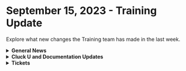 # September 15, 2023 - Training Update

Explore what new changes the Training team has made in the last week.

<details>

<summary><strong>General News</strong></summary>

* The Cluck U team will be meeting next week for more awesome education planning! But don't worry, we have some awesome updates for self-service. Here is the updated live schedule for next week:
  * Monday:
    * [Rewst 101: Laying the Foundations of Automation](https://calendly.com/cluck-u/rewst-101) @ 12 p.m. ET (No change)
  * Wednesday:
    * [Cluck University AMA / Office Hours](https://calendly.com/cluck-u/roc-ama) @ 1:15 p.m. ET (Special day/time)
  * Friday:
    * [Rewst 102: Building Basic Workflows](https://calendly.com/cluck-u/rewst-102) @ 12 p.m. ET (Special day/time)
  * Join us in our new [Cluck-U Discord channel](https://discord.com/channels/936789089703845988/1121465945295167588) if you have any questions, comments, or concerns!

</details>

<details>

<summary><strong>Cluck U and Documentation Updates</strong></summary>

**Cluck University**

* We've added more self-service features to provide more value to those taking training on the [Cluck University](broken-reference) pages, including:
  * A [signup for the welcome package](broken-reference), including an email and schedule for live training.
  * Get Credit forms for each course where you can give feedback and validate your understanding!
  * Added a [Foundations Certification](broken-reference) sign-up page!

**Documentation**

* [Open Mic - September 8th Video and Page Added](../../roc-open-mics/rewst-open-mics-north-america/2023-roc-open-mics/september-8-2023-special-guest-automation-from-down-under.md)
* [Added Huntress Integration Setup Page](../../../documentation/integrations/individual-integration-documentation/security/huntress/huntress-integration-setup.md)
* [Added an Actions & Endpoints page for IT Glue](../../../documentation/integrations/individual-integration-documentation/documentation/itglue/action-and-endpoints.md)
* Added alternative download instructions for [Datto RMM](../../../documentation/integrations/individual-integration-documentation/rmm/datto-rmm/datto-rmm-integration-setup.md) PowerShell cpt file
* Added [Date-Time Comparisons Jinja Page](../../../documentation/jinja/common-jinja-examples/date-time-comparisons.md)
* Added [Block Scope Jinja page](../../../documentation/jinja/common-jinja-examples/block-scope.md)
* Added [Jinja Macros Jinja page](../../../documentation/jinja/common-jinja-examples/jinja-macros.md)
* Added note about signing up for the Australian Open Mic on the [Resources page](broken-reference)
* Updates and Fixes
  * Updated steps and added images to the [Auvik Integration Setup](../../../documentation/integrations/individual-integration-documentation/rmm/auvik/auvik-integration-setup.md) page.
  * Updated steps and added images to the [ConnectWise Automate Integration](../../../documentation/integrations/individual-integration-documentation/rmm/connectwise-automate/connectwise-automate-integration-setup.md) Setup page.
  * Updated [IT Glue Integration Setup](../../../documentation/integrations/individual-integration-documentation/documentation/itglue/it-glue-integration-setup.md) page.
  * Fixed Typo on [Datto RMM](../../../documentation/integrations/individual-integration-documentation/rmm/datto-rmm/datto-rmm-integration-setup.md) page.
  * Fixed Typo on [Kaseya VSA](../../../documentation/integrations/individual-integration-documentation/rmm/kaseya-vsa/kaseya-vsa-integration-setup.md) page
  * Updated List Comprehension title to "[Working with Lists](../../../documentation/jinja/use-cases-and-best-practices/jinja-lists.md)"
  * Updated [Internal Rewst Jinja](../../../documentation/jinja/internal-rewst-jinja-examples.md) Examples!
  * Added "What is meant by the term "Workflow Wrapper" when discussed by the ROC team?" section to the [FAQ page](broken-reference).

</details>

<details>

<summary><strong>Tickets</strong></summary>

With the ROC now using Halo for their ticketing system, this is when you should find a ticket created for you!

* [x] A discussion with a ROC engineer that doesn't result in a fix on first discussion
* [x] If you have a call to troubleshoot, create workflows or other ROC work
* [x] For all onboarding or expansion work
* [x] If a call results in a new workflow idea or request

If you'd like to manually create a ticket yourself, review the "Rewst Support" section at the bottom of this page.

</details>
